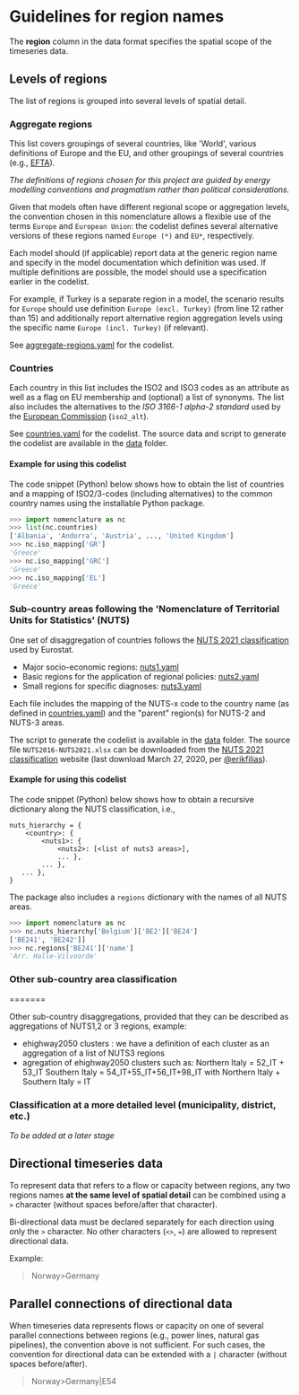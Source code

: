 # Guidelines for region names

The **region** column in the data format specifies the spatial scope
of the timeseries data.

## Levels of regions

The list of regions is grouped into several levels of spatial detail.

### Aggregate regions

This list covers groupings of several countries, like 'World', various
definitions of Europe and the EU, and other groupings of several countries
(e.g., [EFTA](https://en.wikipedia.org/wiki/European_Free_Trade_Association)).

*The definitions of regions chosen for this project are guided by energy*
*modelling conventions and pragmatism rather than political considerations.*

Given that models often have different regional scope or aggregation levels,
the convention chosen in this nomenclature allows a flexible use
of the terms `Europe` and `European Union`:
the codelist defines several alternative versions of these regions named
`Europe (*)` and `EU*`, respectively.

Each model should (if applicable) report data at the generic region name
and specify in the model documentation which definition was used.
If multiple definitions are possible, the model should use a specification
earlier in the codelist.

For example, if Turkey is a separate region in a model, the scenario results
for `Europe` should use definition `Europe (excl. Turkey)`
(from line 12 rather than 15)
and additionally report alternative region aggregation levels
using the specific name `Europe (incl. Turkey)` (if relevant).

See [aggregate-regions.yaml](aggregate-regions.yaml) for the codelist.

### Countries

Each country in this list includes the ISO2 and ISO3 codes as an attribute
as well as a flag on EU membership and (optional) a list of synonyms.
The list also includes the alternatives to the *ISO 3166-1 alpha-2 standard*
used by the [European Commission](https://en.wikipedia.org/wiki/ISO_3166-1_alpha-2)
(`iso2_alt`).

See [countries.yaml](countries.yaml) for the codelist.
The source data and script to generate the codelist are available
in the [data](data) folder.

#### Example for using this codelist

The code snippet (Python) below shows how to obtain the list of countries
and a mapping of ISO2/3-codes (including alternatives)
to the common country names using the installable Python package.

```python
>>> import nomenclature as nc
>>> list(nc.countries)
['Albania', 'Andorra', 'Austria', ..., 'United Kingdom']
>>> nc.iso_mapping['GR']
'Greece'
>>> nc.iso_mapping['GRC']
'Greece'
>>> nc.iso_mapping['EL']
'Greece'
```

### Sub-country areas following the 'Nomenclature of Territorial Units for Statistics' (NUTS)

One set of disaggregation of countries follows the
[NUTS 2021 classification](https://ec.europa.eu/eurostat/web/nuts/background)
used by Eurostat.
 - Major socio-economic regions: [nuts1.yaml](nuts1.yaml)
 - Basic regions for the application of regional policies: [nuts2.yaml](nuts2.yaml)
 - Small regions for specific diagnoses: [nuts3.yaml](nuts3.yaml)

Each file includes the mapping of the NUTS-x code to the country name
(as defined in [countries.yaml](countries.yaml))
and the "parent" region(s) for NUTS-2 and NUTS-3 areas.

The script to generate the codelist is available in the [data](data) folder.
The source file `NUTS2016-NUTS2021.xlsx` can be downloaded from the
[NUTS 2021 classification](https://ec.europa.eu/eurostat/web/nuts/background)
website (last download March 27, 2020, per [@erikfilias](https://github.com/erikfilias)).

#### Example for using this codelist

The code snippet (Python) below shows how to obtain a recursive dictionary
along the NUTS classification, i.e.,

```
nuts_hierarchy = {
    <country>: {
        <nuts1>: {
            <nuts2>: [<list of nuts3 areas>],
            ... },
        ... },
   ... },
}
```

The package also includes a `regions` dictionary with the names
of all NUTS areas.

```python
>>> import nomenclature as nc
>>> nc.nuts_hierarchy['Belgium']['BE2']['BE24']
['BE241', 'BE242']]
>>> nc.regions['BE241']['name']
'Arr. Halle-Vilvoorde'
```

### Other sub-country area classification
=======

Other sub-country disaggregations, provided that they can be described as aggregations of NUTS1,2 or 3 regions, example:
- ehighway2050 clusters : we have a definition of each cluster as an aggregation of a list of NUTS3 regions
- agregation of ehighway2050 clusters such as:
Northern Italy = 52_IT + 53_IT
Southern Italy = 54_IT+55_IT+56_IT+98_IT
with Northern Italy + Southern Italy = IT


### Classification at a more detailed level (municipality, district, etc.)

*To be added at a later stage*

## Directional timeseries data

To represent data that refers to a flow or capacity between regions,
any two regions names **at the same level of spatial detail** can be
combined using a `>` character (without spaces before/after that character).

Bi-directional data must be declared separately for each direction using only
the `>` character. No other characters (`<>`, `=`) are allowed to
represent directional data.

Example:

> Norway>Germany

## Parallel connections of directional data

When timeseries data represents flows or capacity on one of several parallel
connections between regions (e.g., power lines, natural gas pipelines), the
convention above is not sufficient. For such cases, the convention for
directional data can be extended with a `|` character
(without spaces before/after).

> Norway>Germany|E54
